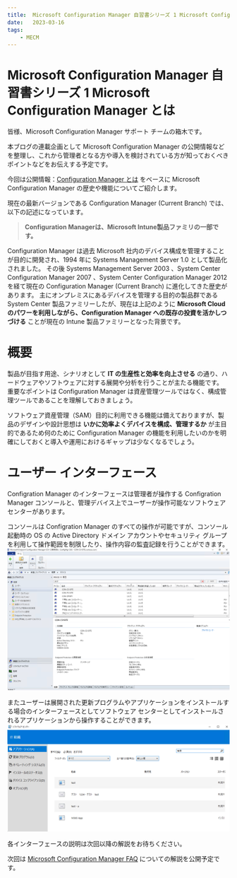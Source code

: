 ```yaml
---
title:  Microsoft Configuration Manager 自習書シリーズ 1 Microsoft Configuration Manager とは
date:   2023-03-16
tags:
    - MECM
---
```

# Microsoft Configuration Manager 自習書シリーズ 1 Microsoft Configuration Manager とは

皆様、Microsoft Configuration Manager サポート チームの箱木です。

本ブログの連載企画として Microsoft Configuration Manager の公開情報などを整理し、これから管理者となる方や導入を検討されている方が知っておくべきポイントなどをお伝えする予定です。

今回は公開情報：[Configuration Manager とは]( https://learn.microsoft.com/ja-jp/mem/configmgr/core/understand/introduction) をベースに Microsoft Configuration Manager の歴史や機能についてご紹介します。

現在の最新バージョンである Configuration Manager (Current Branch) では、以下の記述になっています。

>**Configuration Managerは、Microsoft Intune製品ファミリの一部です。**

Configuration Manager は過去 Microsoft 社内のデバイス構成を管理することが目的に開発され、1994 年に Systems Management Server 1.0 として製品化されました。
その後 Systems Management Server 2003 、System Center Configuration Manager 2007 、System Center Configuration Manager 2012 を経て現在の Configuration Manager (Current Branch) に進化してきた歴史があります。
主にオンプレミスにあるデバイスを管理する目的の製品群である System Center 製品ファミリーしたが、現在は上記のように **Microsoft Cloud のパワーを利用しながら、Configuration Manager への既存の投資を活かしつづける** ことが現在の Intune 製品ファミリーとなった背景です。

# 概要

製品が目指す用途、シナリオとして **IT の生産性と効率を向上させる** の通り、ハードウェアやソフトウェアに対する展開や分析を行うことが主たる機能です。
重要なポイントは Configuration Manager は資産管理ツールではなく、構成管理ツールであることを理解しておきましょう。

ソフトウェア資産管理（SAM）目的に利用できる機能は備えておりますが、製品のデザインや設計思想は **いかに効率よくデバイスを構成、管理するか** が主目的であるため何のために Configuration Manager の機能を利用したいのかを明確にしておくと導入や運用におけるギャップは少なくなるでしょう。

# ユーザー インターフェース

Configration Manager のインターフェースは管理者が操作する Configration Manager コンソールと、管理デバイス上でユーザーが操作可能なソフトウェア センターがあります。

コンソールは Configration Manager のすべての操作が可能ですが、コンソール起動時の OS の Active Directory ドメイン アカウントやセキュリティ グループを利用して操作範囲を制限したり、操作内容の監査記録を行うことができます。
![](./20230316_01/2023-03-17-13-53-56.png)

またユーザーは展開された更新プログラムやアプリケーションをインストールする場合のインターフェースとしてソフトウェア センターとしてインストールされるアプリケーションから操作することができます。
![](./20230316_01/2023-03-17-13-54-49.png)

各インターフェースの説明は次回以降の解説をお待ちください。

次回は [Microsoft Configuration Manager FAQ](https://learn.microsoft.com/ja-jp/mem/configmgr/core/understand/configuration-manager-faq) についての解説を公開予定です。
